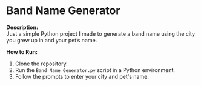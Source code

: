 # Band Name Generator

**Description:**  
Just a simple Python project I made to generate a band name using the city you grew up in and your pet’s name. 

**How to Run:**
1. Clone the repository.
2. Run the `Band Name Generator.py` script in a Python environment.
3. Follow the prompts to enter your city and pet's name.
